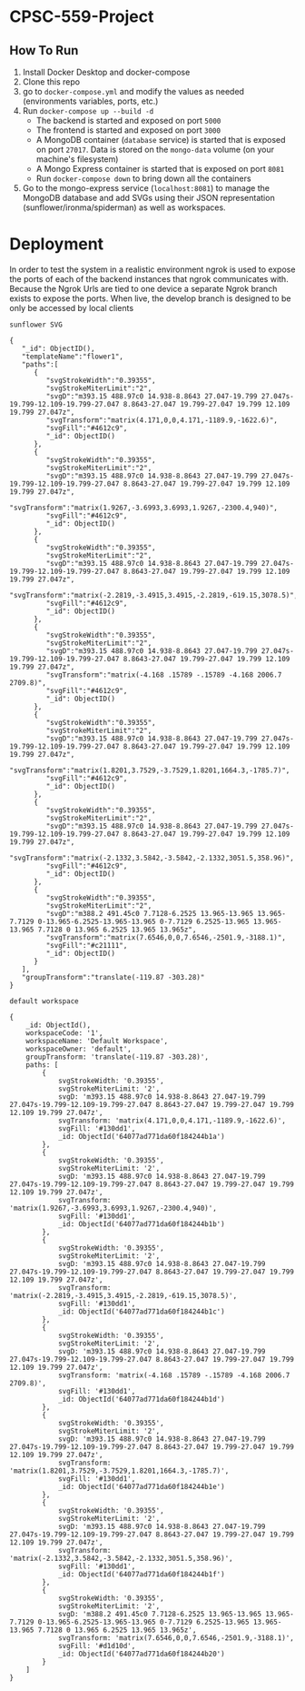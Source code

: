 # CPSC-559-Project

## How To Run

1. Install Docker Desktop and docker-compose
1. Clone this repo
1. go to `docker-compose.yml` and modify the values as needed (environments variables, ports, etc.)
1. Run `docker-compose up --build -d`
   - The backend is started and exposed on port `5000`
   - The frontend is started and exposed on port `3000`
   - A MongoDB container (`database` service) is started that is exposed on port `27017`. Data is stored on the `mongo-data` volume (on your machine's filesystem)
   - A Mongo Express container is started that is exposed on port `8081`
   - Run `docker-compose down` to bring down all the containers
1. Go to the mongo-express service (`localhost:8081`) to manage the MongoDB database and add SVGs using their JSON representation (sunflower/ironma/spiderman) as well as workspaces.

# Deployment

In order to test the system in a realistic environment ngrok is used to expose the ports of each of the backend instances that ngrok communicates with. Because the Ngrok Urls are tied to one device a separate Ngrok branch exists to expose the ports. When live, the develop branch is designed to be only be accessed by local clients

```
sunflower SVG

{
   "_id": ObjectID(),
   "templateName":"flower1",
   "paths":[
      {
         "svgStrokeWidth":"0.39355",
         "svgStrokeMiterLimit":"2",
         "svgD":"m393.15 488.97c0 14.938-8.8643 27.047-19.799 27.047s-19.799-12.109-19.799-27.047 8.8643-27.047 19.799-27.047 19.799 12.109 19.799 27.047z",
         "svgTransform":"matrix(4.171,0,0,4.171,-1189.9,-1622.6)",
         "svgFill":"#4612c9",
         "_id": ObjectID()
      },
      {
         "svgStrokeWidth":"0.39355",
         "svgStrokeMiterLimit":"2",
         "svgD":"m393.15 488.97c0 14.938-8.8643 27.047-19.799 27.047s-19.799-12.109-19.799-27.047 8.8643-27.047 19.799-27.047 19.799 12.109 19.799 27.047z",
         "svgTransform":"matrix(1.9267,-3.6993,3.6993,1.9267,-2300.4,940)",
         "svgFill":"#4612c9",
         "_id": ObjectID()
      },
      {
         "svgStrokeWidth":"0.39355",
         "svgStrokeMiterLimit":"2",
         "svgD":"m393.15 488.97c0 14.938-8.8643 27.047-19.799 27.047s-19.799-12.109-19.799-27.047 8.8643-27.047 19.799-27.047 19.799 12.109 19.799 27.047z",
         "svgTransform":"matrix(-2.2819,-3.4915,3.4915,-2.2819,-619.15,3078.5)",
         "svgFill":"#4612c9",
         "_id": ObjectID()
      },
      {
         "svgStrokeWidth":"0.39355",
         "svgStrokeMiterLimit":"2",
         "svgD":"m393.15 488.97c0 14.938-8.8643 27.047-19.799 27.047s-19.799-12.109-19.799-27.047 8.8643-27.047 19.799-27.047 19.799 12.109 19.799 27.047z",
         "svgTransform":"matrix(-4.168 .15789 -.15789 -4.168 2006.7 2709.8)",
         "svgFill":"#4612c9",
         "_id": ObjectID()
      },
      {
         "svgStrokeWidth":"0.39355",
         "svgStrokeMiterLimit":"2",
         "svgD":"m393.15 488.97c0 14.938-8.8643 27.047-19.799 27.047s-19.799-12.109-19.799-27.047 8.8643-27.047 19.799-27.047 19.799 12.109 19.799 27.047z",
         "svgTransform":"matrix(1.8201,3.7529,-3.7529,1.8201,1664.3,-1785.7)",
         "svgFill":"#4612c9",
         "_id": ObjectID()
      },
      {
         "svgStrokeWidth":"0.39355",
         "svgStrokeMiterLimit":"2",
         "svgD":"m393.15 488.97c0 14.938-8.8643 27.047-19.799 27.047s-19.799-12.109-19.799-27.047 8.8643-27.047 19.799-27.047 19.799 12.109 19.799 27.047z",
         "svgTransform":"matrix(-2.1332,3.5842,-3.5842,-2.1332,3051.5,358.96)",
         "svgFill":"#4612c9",
         "_id": ObjectID()
      },
      {
         "svgStrokeWidth":"0.39355",
         "svgStrokeMiterLimit":"2",
         "svgD":"m388.2 491.45c0 7.7128-6.2525 13.965-13.965 13.965-7.7129 0-13.965-6.2525-13.965-13.965 0-7.7129 6.2525-13.965 13.965-13.965 7.7128 0 13.965 6.2525 13.965 13.965z",
         "svgTransform":"matrix(7.6546,0,0,7.6546,-2501.9,-3188.1)",
         "svgFill":"#c21111",
         "_id": ObjectID()
      }
   ],
   "groupTransform":"translate(-119.87 -303.28)"
}

default workspace

{
    _id: ObjectId(),
    workspaceCode: '1',
    workspaceName: 'Default Workspace',
    workspaceOwner: 'default',
    groupTransform: 'translate(-119.87 -303.28)',
    paths: [
        {
            svgStrokeWidth: '0.39355',
            svgStrokeMiterLimit: '2',
            svgD: 'm393.15 488.97c0 14.938-8.8643 27.047-19.799 27.047s-19.799-12.109-19.799-27.047 8.8643-27.047 19.799-27.047 19.799 12.109 19.799 27.047z',
            svgTransform: 'matrix(4.171,0,0,4.171,-1189.9,-1622.6)',
            svgFill: '#130dd1',
            _id: ObjectId('64077ad771da60f184244b1a')
        },
        {
            svgStrokeWidth: '0.39355',
            svgStrokeMiterLimit: '2',
            svgD: 'm393.15 488.97c0 14.938-8.8643 27.047-19.799 27.047s-19.799-12.109-19.799-27.047 8.8643-27.047 19.799-27.047 19.799 12.109 19.799 27.047z',
            svgTransform: 'matrix(1.9267,-3.6993,3.6993,1.9267,-2300.4,940)',
            svgFill: '#130dd1',
            _id: ObjectId('64077ad771da60f184244b1b')
        },
        {
            svgStrokeWidth: '0.39355',
            svgStrokeMiterLimit: '2',
            svgD: 'm393.15 488.97c0 14.938-8.8643 27.047-19.799 27.047s-19.799-12.109-19.799-27.047 8.8643-27.047 19.799-27.047 19.799 12.109 19.799 27.047z',
            svgTransform: 'matrix(-2.2819,-3.4915,3.4915,-2.2819,-619.15,3078.5)',
            svgFill: '#130dd1',
            _id: ObjectId('64077ad771da60f184244b1c')
        },
        {
            svgStrokeWidth: '0.39355',
            svgStrokeMiterLimit: '2',
            svgD: 'm393.15 488.97c0 14.938-8.8643 27.047-19.799 27.047s-19.799-12.109-19.799-27.047 8.8643-27.047 19.799-27.047 19.799 12.109 19.799 27.047z',
            svgTransform: 'matrix(-4.168 .15789 -.15789 -4.168 2006.7 2709.8)',
            svgFill: '#130dd1',
            _id: ObjectId('64077ad771da60f184244b1d')
        },
        {
            svgStrokeWidth: '0.39355',
            svgStrokeMiterLimit: '2',
            svgD: 'm393.15 488.97c0 14.938-8.8643 27.047-19.799 27.047s-19.799-12.109-19.799-27.047 8.8643-27.047 19.799-27.047 19.799 12.109 19.799 27.047z',
            svgTransform: 'matrix(1.8201,3.7529,-3.7529,1.8201,1664.3,-1785.7)',
            svgFill: '#130dd1',
            _id: ObjectId('64077ad771da60f184244b1e')
        },
        {
            svgStrokeWidth: '0.39355',
            svgStrokeMiterLimit: '2',
            svgD: 'm393.15 488.97c0 14.938-8.8643 27.047-19.799 27.047s-19.799-12.109-19.799-27.047 8.8643-27.047 19.799-27.047 19.799 12.109 19.799 27.047z',
            svgTransform: 'matrix(-2.1332,3.5842,-3.5842,-2.1332,3051.5,358.96)',
            svgFill: '#130dd1',
            _id: ObjectId('64077ad771da60f184244b1f')
        },
        {
            svgStrokeWidth: '0.39355',
            svgStrokeMiterLimit: '2',
            svgD: 'm388.2 491.45c0 7.7128-6.2525 13.965-13.965 13.965-7.7129 0-13.965-6.2525-13.965-13.965 0-7.7129 6.2525-13.965 13.965-13.965 7.7128 0 13.965 6.2525 13.965 13.965z',
            svgTransform: 'matrix(7.6546,0,0,7.6546,-2501.9,-3188.1)',
            svgFill: '#d1d10d',
            _id: ObjectId('64077ad771da60f184244b20')
        }
    ]
}
```

